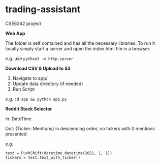 # trading-assistant
CSE6242 project

**Web App**

The folder is self contained and has all the necessary libraries. To run it locally simply start a server and open the index.html file in a browser.

e.g. use ```python3 -m http.server```

**Download CSV & Upload to S3**

1. Navigate to app/
2. Update data directory (if needed)
3. Run Script

e.g. ```cd app && python app.py```

**Reddit Stock Selector**

In: DateTime

Out: {Ticker: Mentions} in descending order, no tickers with 0 mentions presented.

e.g.
```
test = PushShift(datetime.datetime(2021, 1, 1))
tickers = test.text_with_ticker()
```
